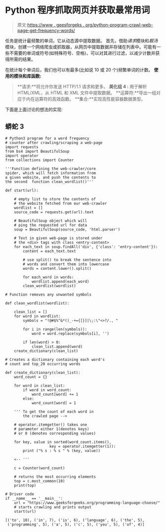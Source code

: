 # Python 程序抓取网页并获取最常用词

> 原文:[https://www . geesforgeks . org/python-program-crawl-web-page-get-frequency-words/](https://www.geeksforgeeks.org/python-program-crawl-web-page-get-frequent-words/)

任务是统计最频繁的单词，它从动态源中提取数据。
首先，借助*请求*模块和*靓汤*模块，创建一个网络爬虫或抓取器，从网页中提取数据并存储在列表中。可能有一些不需要的单词或符号(如特殊符号、空格)，可以对其进行过滤，以减少计数并获得所需的结果。

在统计每个单词后，我们也可以有最多(比如说 10 或 20 个)频繁单词的计数。
**使用的模块和库函数:**

> **请求:**将允许你发送 HTTP/1.1 请求和更多。
> **美化组 4 :** 用于解析 HTML/XML，从 HTML 和 XML 文件中提取数据。
> **运算符:**导出一组对应于内在运算符的高效函数。
> **集合:**实现高性能容器数据类型。

下面是上面讨论的想法的实现:

## 蟒蛇 3

```
# Python3 program for a word frequency
# counter after crawling/scraping a web-page
import requests
from bs4 import BeautifulSoup
import operator
from collections import Counter

'''Function defining the web-crawler/core
spider, which will fetch information from
a given website, and push the contents to
the second  function clean_wordlist()'''

def start(url):

    # empty list to store the contents of
    # the website fetched from our web-crawler
    wordlist = []
    source_code = requests.get(url).text

    # BeautifulSoup object which will
    # ping the requested url for data
    soup = BeautifulSoup(source_code, 'html.parser')

    # Text in given web-page is stored under
    # the <div> tags with class <entry-content>
    for each_text in soup.findAll('div', {'class': 'entry-content'}):
        content = each_text.text

        # use split() to break the sentence into
        # words and convert them into lowercase
        words = content.lower().split()

        for each_word in words:
            wordlist.append(each_word)
        clean_wordlist(wordlist)

# Function removes any unwanted symbols

def clean_wordlist(wordlist):

    clean_list = []
    for word in wordlist:
        symbols = "!@#$%^&*()_-+={[}]|\;:\"<>?/., "

        for i in range(len(symbols)):
            word = word.replace(symbols[i], '')

        if len(word) > 0:
            clean_list.append(word)
    create_dictionary(clean_list)

# Creates a dictionary containing each word's
# count and top_20 occurring words

def create_dictionary(clean_list):
    word_count = {}

    for word in clean_list:
        if word in word_count:
            word_count[word] += 1
        else:
            word_count[word] = 1

    ''' To get the count of each word in
        the crawled page -->

    # operator.itemgetter() takes one
    # parameter either 1(denotes keys)
    # or 0 (denotes corresponding values)

    for key, value in sorted(word_count.items(),
                    key = operator.itemgetter(1)):
        print ("% s : % s " % (key, value))

    <-- '''

    c = Counter(word_count)

    # returns the most occurring elements
    top = c.most_common(10)
    print(top)

# Driver code
if __name__ == '__main__':
    url = "https://www.geeksforgeeks.org/programming-language-choose/"
    # starts crawling and prints output
    start(url)
```

```
[('to', 10), ('in', 7), ('is', 6), ('language', 6), ('the', 5),
 ('programming', 5), ('a', 5), ('c', 5), ('you', 5), ('of', 4)]
```
